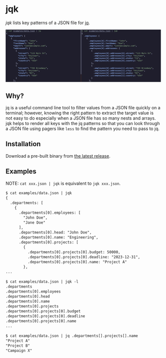 # jqk

*jqk* lists key patterns of a JSON file for [jq](https://github.com/jqlang/jq).

<img src=".readme/teaser.jpg" />

## Why?

jq is a useful command line tool to filter values from a JSON file quickly on a
terminal; however, knowing the right pattern to extract the target value is not
easy to do especially when a JSON file has so many nests and arrays. jqk helps
to render all keys with the jq patterns so that you can look through a JSON
file using pagers like `less` to find the pattern you need to pass to jq.

## Installation

Download a pre-built binary from
[the latest release](https://github.com/wkentaro/jqk/releases).

## Examples

NOTE: `cat xxx.json | jqk` is equivalent to `jqk xxx.json`.

```
$ cat examples/data.json | jqk
{
  .departments: [
    {
      .departments[0].employees: [
        "John Doe",
        "Jane Doe"
      ],
      .departments[0].head: "John Doe",
      .departments[0].name: "Engineering",
      .departments[0].projects: [
        {
          .departments[0].projects[0].budget: 50000,
          .departments[0].projects[0].deadline: "2023-12-31",
          .departments[0].projects[0].name: "Project A"
        },
...

$ cat examples/data.json | jqk -l
.departments
.departments[0].employees
.departments[0].head
.departments[0].name
.departments[0].projects
.departments[0].projects[0].budget
.departments[0].projects[0].deadline
.departments[0].projects[0].name
...

$ cat examples/data.json | jq .departments[].projects[].name
"Project A"
"Project B"
"Campaign X"
```
